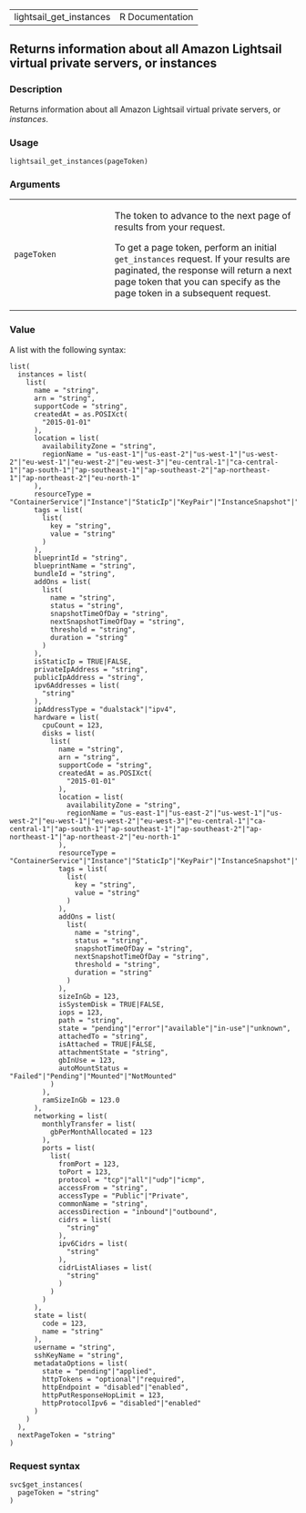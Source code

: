 <table style="width: 100%;">
<tbody>
<tr class="odd">
<td>lightsail_get_instances</td>
<td style="text-align: right;">R Documentation</td>
</tr>
</tbody>
</table>

## Returns information about all Amazon Lightsail virtual private servers, or instances

### Description

Returns information about all Amazon Lightsail virtual private servers,
or *instances*.

### Usage

    lightsail_get_instances(pageToken)

### Arguments

<table>
<colgroup>
<col style="width: 35%" />
<col style="width: 65%" />
</colgroup>
<tbody>
<tr class="odd">
<td><code id="lightsail_get_instances_:_pageToken">pageToken</code></td>
<td><p>The token to advance to the next page of results from your
request.</p>
<p>To get a page token, perform an initial <code>get_instances</code>
request. If your results are paginated, the response will return a next
page token that you can specify as the page token in a subsequent
request.</p></td>
</tr>
</tbody>
</table>

### Value

A list with the following syntax:

    list(
      instances = list(
        list(
          name = "string",
          arn = "string",
          supportCode = "string",
          createdAt = as.POSIXct(
            "2015-01-01"
          ),
          location = list(
            availabilityZone = "string",
            regionName = "us-east-1"|"us-east-2"|"us-west-1"|"us-west-2"|"eu-west-1"|"eu-west-2"|"eu-west-3"|"eu-central-1"|"ca-central-1"|"ap-south-1"|"ap-southeast-1"|"ap-southeast-2"|"ap-northeast-1"|"ap-northeast-2"|"eu-north-1"
          ),
          resourceType = "ContainerService"|"Instance"|"StaticIp"|"KeyPair"|"InstanceSnapshot"|"Domain"|"PeeredVpc"|"LoadBalancer"|"LoadBalancerTlsCertificate"|"Disk"|"DiskSnapshot"|"RelationalDatabase"|"RelationalDatabaseSnapshot"|"ExportSnapshotRecord"|"CloudFormationStackRecord"|"Alarm"|"ContactMethod"|"Distribution"|"Certificate"|"Bucket",
          tags = list(
            list(
              key = "string",
              value = "string"
            )
          ),
          blueprintId = "string",
          blueprintName = "string",
          bundleId = "string",
          addOns = list(
            list(
              name = "string",
              status = "string",
              snapshotTimeOfDay = "string",
              nextSnapshotTimeOfDay = "string",
              threshold = "string",
              duration = "string"
            )
          ),
          isStaticIp = TRUE|FALSE,
          privateIpAddress = "string",
          publicIpAddress = "string",
          ipv6Addresses = list(
            "string"
          ),
          ipAddressType = "dualstack"|"ipv4",
          hardware = list(
            cpuCount = 123,
            disks = list(
              list(
                name = "string",
                arn = "string",
                supportCode = "string",
                createdAt = as.POSIXct(
                  "2015-01-01"
                ),
                location = list(
                  availabilityZone = "string",
                  regionName = "us-east-1"|"us-east-2"|"us-west-1"|"us-west-2"|"eu-west-1"|"eu-west-2"|"eu-west-3"|"eu-central-1"|"ca-central-1"|"ap-south-1"|"ap-southeast-1"|"ap-southeast-2"|"ap-northeast-1"|"ap-northeast-2"|"eu-north-1"
                ),
                resourceType = "ContainerService"|"Instance"|"StaticIp"|"KeyPair"|"InstanceSnapshot"|"Domain"|"PeeredVpc"|"LoadBalancer"|"LoadBalancerTlsCertificate"|"Disk"|"DiskSnapshot"|"RelationalDatabase"|"RelationalDatabaseSnapshot"|"ExportSnapshotRecord"|"CloudFormationStackRecord"|"Alarm"|"ContactMethod"|"Distribution"|"Certificate"|"Bucket",
                tags = list(
                  list(
                    key = "string",
                    value = "string"
                  )
                ),
                addOns = list(
                  list(
                    name = "string",
                    status = "string",
                    snapshotTimeOfDay = "string",
                    nextSnapshotTimeOfDay = "string",
                    threshold = "string",
                    duration = "string"
                  )
                ),
                sizeInGb = 123,
                isSystemDisk = TRUE|FALSE,
                iops = 123,
                path = "string",
                state = "pending"|"error"|"available"|"in-use"|"unknown",
                attachedTo = "string",
                isAttached = TRUE|FALSE,
                attachmentState = "string",
                gbInUse = 123,
                autoMountStatus = "Failed"|"Pending"|"Mounted"|"NotMounted"
              )
            ),
            ramSizeInGb = 123.0
          ),
          networking = list(
            monthlyTransfer = list(
              gbPerMonthAllocated = 123
            ),
            ports = list(
              list(
                fromPort = 123,
                toPort = 123,
                protocol = "tcp"|"all"|"udp"|"icmp",
                accessFrom = "string",
                accessType = "Public"|"Private",
                commonName = "string",
                accessDirection = "inbound"|"outbound",
                cidrs = list(
                  "string"
                ),
                ipv6Cidrs = list(
                  "string"
                ),
                cidrListAliases = list(
                  "string"
                )
              )
            )
          ),
          state = list(
            code = 123,
            name = "string"
          ),
          username = "string",
          sshKeyName = "string",
          metadataOptions = list(
            state = "pending"|"applied",
            httpTokens = "optional"|"required",
            httpEndpoint = "disabled"|"enabled",
            httpPutResponseHopLimit = 123,
            httpProtocolIpv6 = "disabled"|"enabled"
          )
        )
      ),
      nextPageToken = "string"
    )

### Request syntax

    svc$get_instances(
      pageToken = "string"
    )
